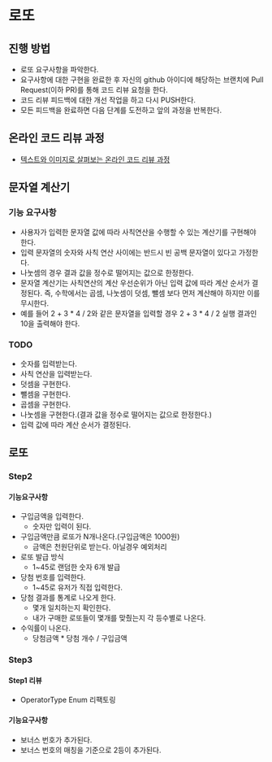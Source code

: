 # 로또
## 진행 방법
* 로또 요구사항을 파악한다.
* 요구사항에 대한 구현을 완료한 후 자신의 github 아이디에 해당하는 브랜치에 Pull Request(이하 PR)를 통해 코드 리뷰 요청을 한다.
* 코드 리뷰 피드백에 대한 개선 작업을 하고 다시 PUSH한다.
* 모든 피드백을 완료하면 다음 단계를 도전하고 앞의 과정을 반복한다.

## 온라인 코드 리뷰 과정
* [텍스트와 이미지로 살펴보는 온라인 코드 리뷰 과정](https://github.com/next-step/nextstep-docs/tree/master/codereview)

## 문자열 계산기
### 기능 요구사항
- 사용자가 입력한 문자열 값에 따라 사칙연산을 수행할 수 있는 계산기를 구현해야 한다.
- 입력 문자열의 숫자와 사칙 연산 사이에는 반드시 빈 공백 문자열이 있다고 가정한다.
- 나눗셈의 경우 결과 값을 정수로 떨어지는 값으로 한정한다.
- 문자열 계산기는 사칙연산의 계산 우선순위가 아닌 입력 값에 따라 계산 순서가 결정된다. 즉, 수학에서는 곱셈, 나눗셈이 덧셈, 뺄셈 보다 먼저 계산해야 하지만 이를 무시한다.
- 예를 들어 2 + 3 * 4 / 2와 같은 문자열을 입력할 경우 2 + 3 * 4 / 2 실행 결과인 10을 출력해야 한다.

### TODO
- 숫자를 입력받는다.
- 사칙 연산을 입력받는다.
- 덧셈을 구현한다.
- 뺄셈을 구현한다.
- 곱셈을 구현한다.
- 나눗셈을 구현한다.(결과 값을 정수로 떨어지는 값으로 한정한다.)
- 입력 값에 따라 계산 순서가 결정된다.

## 로또
### Step2
#### 기능요구사항
- 구입금액을 입력한다.
  - 숫자만 입력이 된다.
- 구입금액만큼 로또가 N개나온다.(구입금액은 1000원)
  - 금액은 천원단위로 받는다. 아닐경우 예외처리
- 로또 발급 방식
  - 1~45로 랜덤한 숫자 6개 발급
- 당첨 번호를 입력한다.
  - 1~45로 유저가 직접 입력한다.
- 당첨 결과를 통계로 나오게 한다.
  - 몇개 일치하는지 확인한다.
  - 내가 구매한 로또들이 몇개를 맞췄는지 각 등수별로 나온다.
- 수익률이 나온다.
  - 당첨금액 * 당첨 개수 / 구입금액 

### Step3
#### Step1 리뷰
- OperatorType Enum 리팩토링
#### 기능요구사항
- 보너스 번호가 추가된다.
- 보너스 번호의 매칭을 기준으로 2등이 추가된다.